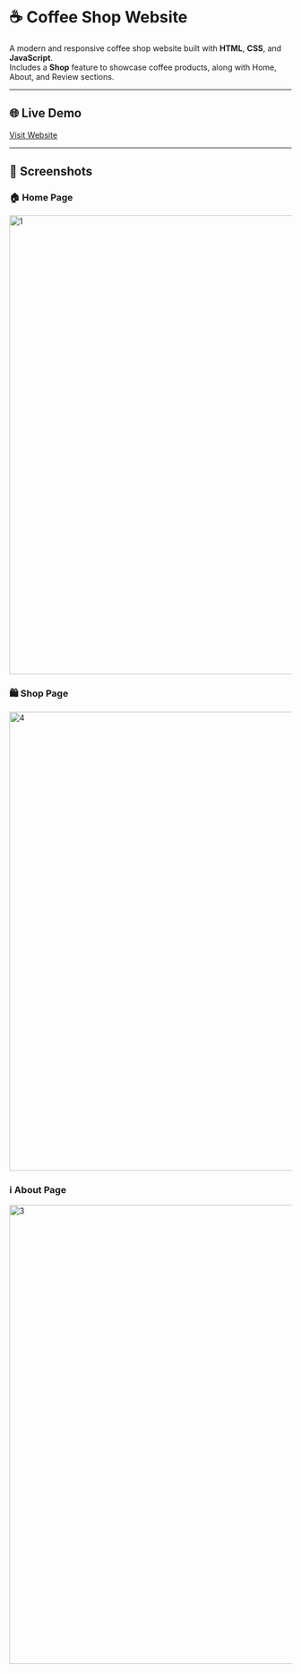 # ☕ Coffee Shop Website

A modern and responsive coffee shop website built with **HTML**, **CSS**, and **JavaScript**.  
Includes a **Shop** feature to showcase coffee products, along with Home, About, and Review sections.

---

## 🌐 Live Demo
[Visit Website](https://rukonuzzamantopu.github.io/coffe-shop-webpage/)


---

## 📸 Screenshots

### 🏠 Home Page
<img width="1440" height="820" alt="1" src="https://github.com/user-attachments/assets/a7ea4ce3-fa8f-4124-9a50-e95e2a2baca5" />


### 🛍 Shop Page
<img width="1440" height="820" alt="4" src="https://github.com/user-attachments/assets/d14ca632-933a-47aa-88c9-5475057955d5" />

### ℹ️ About Page
<img width="1440" height="820" alt="3" src="https://github.com/user-attachments/assets/bf980673-6904-4ee5-97a0-a6675f6e48a7" />



